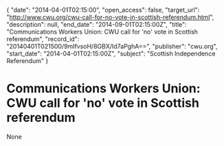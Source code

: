 {
  "date": "2014-04-01T02:15:00", 
  "open_access": false, 
  "target_url": "http://www.cwu.org/cwu-call-for-no-vote-in-scottish-referendum.html", 
  "description": null, 
  "end_date": "2014-09-01T02:15:00Z", 
  "title": "Communications Workers Union: CWU call for 'no' vote in Scottish referendum", 
  "record_id": "20140401T021500/9mIfvsoH/8GBX/Id7aPghA==", 
  "publisher": "cwu.org", 
  "start_date": "2014-04-01T02:15:00Z", 
  "subject": "Scottish Independence Referendum"
}

# Communications Workers Union: CWU call for 'no' vote in Scottish referendum

None